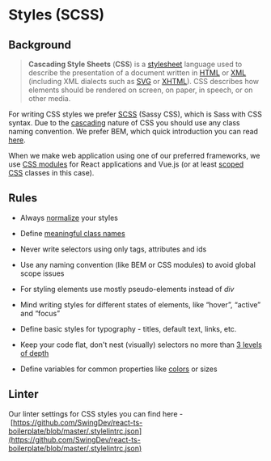 Styles (SCSS)
=============

Background
----------

> **Cascading Style Sheets** (**CSS**) is a [stylesheet](https://developer.mozilla.org/en-US/docs/DOM/stylesheet) language used to describe the presentation of a document written in [HTML](https://developer.mozilla.org/en-US/docs/HTML) or [XML](https://developer.mozilla.org/en-US/docs/XML) (including XML dialects such as [SVG](https://developer.mozilla.org/en-US/docs/SVG) or [XHTML](https://developer.mozilla.org/en-US/docs/XHTML)). CSS describes how elements should be rendered on screen, on paper, in speech, or on other media.

For writing CSS styles we prefer [SCSS](https://sass-lang.com/) (Sassy CSS), which is Sass with CSS syntax. Due to the [cascading](https://developer.mozilla.org/en-US/docs/Web/CSS/Cascade) nature of CSS you should use any class naming convention. We prefer BEM, which quick introduction you can read [here](https://en.bem.info/methodology/quick-start/).  

When we make web application using one of our preferred frameworks, we use [CSS modules](https://github.com/css-modules/css-modules) for React applications and Vue.js (or at least [scoped CSS](https://vue-loader.vuejs.org/en/features/scoped-css.html) classes in this case).

Rules
-----

*   Always [normalize](https://github.com/necolas/normalize.css/) your styles  
    
*   Define [meaningful class names](https://seesparkbox.com/foundry/naming_css_stuff_is_really_hard)  
    
*   Never write selectors using only tags, attributes and ids  
    
*   Use any naming convention (like BEM or CSS modules) to avoid global scope issues  
    
*   For styling elements use mostly pseudo-elements instead of _div_  
    
*   Mind writing styles for different states of elements, like “hover”, “active” and “focus”  
    
*   Define basic styles for typography - titles, default text, links, etc.  
    
*   Keep your code flat, don't nest (visually) selectors no more than [3 levels of depth](https://medium.com/@mciastek/s-css-best-practices-that-you-have-not-yet-known-ba2f6329b5dd)  
    
*   Define variables for common properties like [colors](https://davidwalsh.name/sass-color-variables-dont-suck) or sizes  
    

Linter
------

Our linter settings for CSS styles you can find here - [https://github.com/SwingDev/react-ts-boilerplate/blob/master/.stylelintrc.json](https://github.com/SwingDev/react-ts-boilerplate/blob/master/.stylelintrc.json)